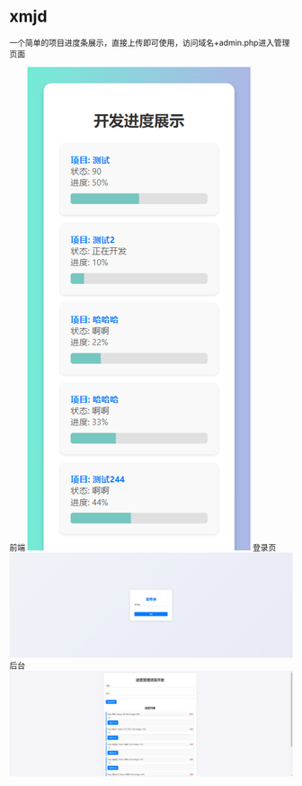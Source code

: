 # xmjd
一个简单的项目进度条展示，直接上传即可使用，访问域名+admin.php进入管理页面

前端
![效果图](https://github.com/colorXi/xmjd/blob/main/%E6%95%88%E6%9E%9C%E5%9B%BE.png?raw=true)
登录页
![安全漏洞123](https://github.com/colorXi/xmjd/blob/main/%E5%AE%89%E5%85%A8%E7%A0%81123.png?raw=true)
后台
![后台](https://github.com/colorXi/xmjd/blob/main/%E5%90%8E%E5%8F%B0.png?raw=true)
